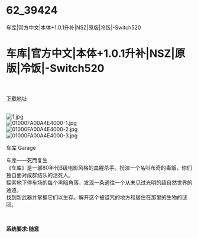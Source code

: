 # 62_39424
车库|官方中文|本体+1.0.1升补|NSZ|原版|冷饭|-Switch520
# 车库|官方中文|本体+1.0.1升补|NSZ|原版|冷饭|-Switch520
 <br/></br>
[下载地址](https://www.switch520.cc/article/39424 "下载地址")
<br/></br>

<p><img title="1.jpg" src="https://www.switch520.cc/muke_img/2022_08_01_34ca2072ac638.jpg" alt="1.jpg"><br>
<img title="01000FA00A4E4000-1.jpg" src="https://www.switch520.cc/muke_img/2022_08_01_f17d559cf2a53.jpg" alt="01000FA00A4E4000-1.jpg"><br>
<img title="01000FA00A4E4000-2.jpg" src="https://www.switch520.cc/muke_img/2022_08_01_f7ba843385130.jpg" alt="01000FA00A4E4000-2.jpg"><br>
<img title="01000FA00A4E4000-3.jpg" src="https://www.switch520.cc/muke_img/2022_08_01_295a6ca9ea976.jpg" alt="01000FA00A4E4000-3.jpg"></p>
<p>车库 Garage</p>
<p>车库——死而复生<br>
《车库》是一部80年代B级电影风格的血腥杀手。扮演一个名叫布奇的毒贩，你们独自面对成群结队的活死人。<br>
探索地下停车场的每个黑暗角落，发现一条通往一个从未见过光明的超自然世界的通道。<br>
找到新武器并掌握它们以生存。解开这个被诅咒的地方和居住在那里的生物的谜团。</p>
<p>&nbsp;</p>
<p><strong>系统要求:随意</strong></p>


